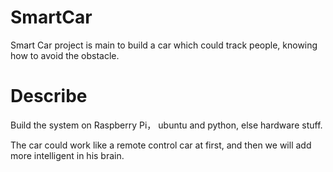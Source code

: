 # SmartCar
Smart Car project is main to build a car which could track people, knowing how to avoid the obstacle.

# Describe
Build the system on Raspberry Pi， ubuntu and python, else hardware stuff.

The car could work like a remote control car at first, and then we will add more intelligent in his brain.
